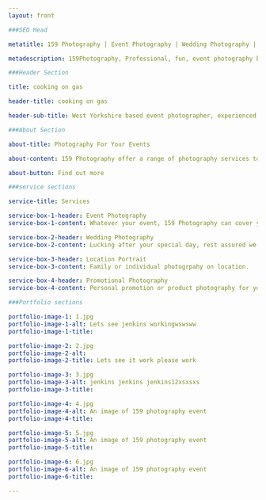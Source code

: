 ```yaml
---
layout: front

###SEO Head

metatitle: 159 Photography | Event Photography | Wedding Photography | West Yorkshire

metadescription: 159Photography, Professional, fun, event photography based in West Yorkshire offering a wide range of Professional photography services at affordable low cost prices.

###Header Section

title: cooking on gas

header-title: cooking on gas

header-sub-title: West Yorkshire based event photographer, experienced in all lines of photography

###About Section

about-title: Photography For Your Events

about-content: 159 Photography offer a range of photography services to cover your event, whether it's a festival, birthday, ball, school prom, wedding or party we can cover all your needs across the whole of West Yorkshire

about-button: Find out more

###service sections

service-title: Services

service-box-1-header: Event Photography
service-box-1-content: Whatever your event, 159 Photography can cover your needs.

service-box-2-header: Wedding Photography
service-box-2-content: Lucking after your special day, rest assured we will provide an outstanding service.

service-box-3-header: Location Portrait
service-box-3-content: Family or individual photogrpahy on location.

service-box-4-header: Promotional Photography
service-box-4-content: Personal promotion or product photography for you or your business.

###Portfolio sections

portfolio-image-1: 1.jpg
portfolio-image-1-alt: Lets see jenkins workingwswsww
portfolio-image-1-title:

portfolio-image-2: 2.jpg
portfolio-image-2-alt: 
portfolio-image-2-title: Lets see it work please work

portfolio-image-3: 3.jpg
portfolio-image-3-alt: jenkins jenkins jenkins12xsxsxs
portfolio-image-3-title:

portfolio-image-4: 4.jpg
portfolio-image-4-alt: An image of 159 photography event
portfolio-image-4-title:

portfolio-image-5: 5.jpg
portfolio-image-5-alt: An image of 159 photography event
portfolio-image-5-title:

portfolio-image-6: 6.jpg
portfolio-image-6-alt: An image of 159 photography event
portfolio-image-6-title:

---
```

